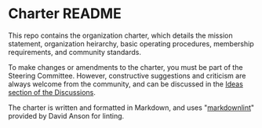 # Charter README

This repo contains the organization charter, which details the mission statement, organization heirarchy, basic operating procedures, membership requirements, and community standards.

To make changes or amendments to the charter, you must be part of the Steering Committee. However, constructive suggestions and criticism are always welcome from the community, and can be discussed in the [Ideas section of the Discussions](https://github.com/orgs/eddb2-0/discussions/categories/-ccs-ideas-amendments).

The charter is written and formatted in Markdown, and uses "[markdownlint](https://github.com/DavidAnson/markdownlint)" provided by David Anson for linting.
